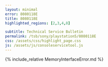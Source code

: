 ```yaml
---
layout: minimal
error: 8080118E
title: 8080118E
highlighted_regions: [2,3,4,8]

subtitle: Technical Service Bulletin
permalink: /tsb/sony/playstation5/8080118E
css: /assets/css/highlight_page.css
js: /assets/js/consoleservicetool.js
---
```


{% include_relative MemoryInterfaceError.md %}
